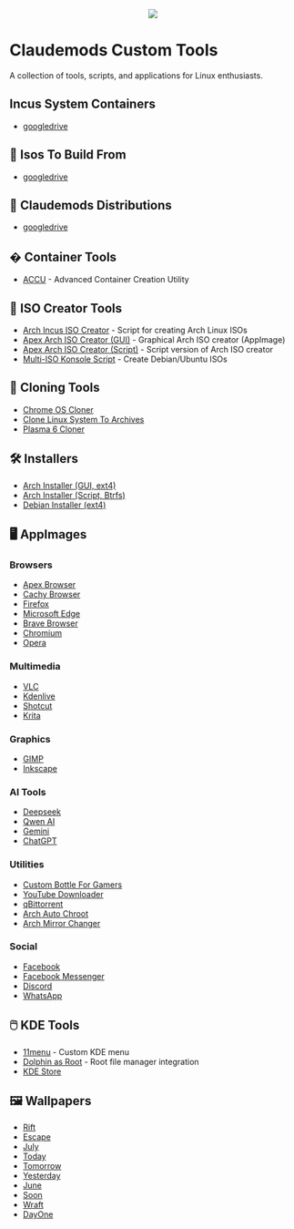 <p align="center">
<img src="https://i.postimg.cc/JhMRf2RZ/claudemods-03-17-2025.gif">	


# Claudemods Custom Tools

A collection of tools, scripts, and applications for Linux enthusiasts.

## Incus System Containers
- [googledrive](https://drive.google.com/drive/folders/1-6eOluk8Zws0PhXDHFea_qMYayjwUopB)

## 📀 Isos To Build From
- [googledrive](https://drive.google.com/drive/folders/1rm-s7avP_G9NkhXK0tKkTh1a_UJ6YIYl)


## 📀 Claudemods Distributions
- [googledrive](https://drive.google.com/drive/folders/1PsEbYVgRC8RP8SX7nfJle6CM4OjeK9HJ)


## � Container Tools
- [ACCU](https://github.com/claudemods/ACCU) - Advanced Container Creation Utility

## 📀 ISO Creator Tools
- [Arch Incus ISO Creator](https://github.com/claudemods/Arch-Incus-Iso-Creator-Script) - Script for creating Arch Linux ISOs
- [Apex Arch ISO Creator (GUI)](https://github.com/claudemods/ApexArchIsoCreatorGuiAppImage) - Graphical Arch ISO creator (AppImage)
- [Apex Arch ISO Creator (Script)](https://github.com/claudemods/ApexArchIsoCreatorScriptAppImage) - Script version of Arch ISO creator
- [Multi-ISO Konsole Script](https://github.com/claudemods/claudemods-multi-iso-konsole-script) - Create Debian/Ubuntu ISOs

## 💾 Cloning Tools
- [Chrome OS Cloner](https://github.com/claudemods/claudemods-chromeoscloner)
- [Clone Linux System To Archives](https://github.com/claudemods/CS2A)
- [Plasma 6 Cloner](https://github.com/claudemods/plasma6cloner)

## 🛠️ Installers
- [Arch Installer (GUI, ext4)](https://github.com/claudemods/ApexArchInstallerAppImage)
- [Arch Installer (Script, Btrfs)](https://github.com/claudemods/Apex-InstallerBtrfs)
- [Debian Installer (ext4)](https://github.com/claudemods/claudemods-DebianInstaller)

## 🖥️ AppImages
### Browsers
- [Apex Browser](https://github.com/claudemods/ApexBrowserAppImage)
- [Cachy Browser](https://github.com/claudemods/CachyBrowserAppImage)
- [Firefox](https://github.com/claudemods/FireFoxAppImage)
- [Microsoft Edge](https://github.com/claudemods/MicroSoftEdgeAppImage)
- [Brave Browser](https://github.com/claudemods/BraveBrowserAppImage)
- [Chromium](https://github.com/claudemods/ChromiumAppImage)
- [Opera](https://github.com/claudemods/OperaAppImage)

### Multimedia
- [VLC](https://github.com/claudemods/VlcAppImage)
- [Kdenlive](https://www.pling.com/p/2259804)
- [Shotcut](https://www.pling.com/p/2259392)
- [Krita](https://www.pling.com/p/2259793)

### Graphics
- [GIMP](https://github.com/claudemods/GimpAppImage)
- [Inkscape](https://github.com/claudemods/InkscapeAppImage)

### AI Tools
- [Deepseek](https://github.com/claudemods/DeepSeekAppImage)
- [Qwen AI](https://github.com/claudemods/QwenAiAppimage)
- [Gemini](https://github.com/claudemods/GeminiAppImage)
- [ChatGPT](https://github.com/claudemods/ChatGptAppImage)

### Utilities
- [Custom Bottle For Gamers](https://github.com/claudemods/Custom-Bottle-For-Gamers)
- [YouTube Downloader](https://github.com/claudemods/YoutubeAndDownloader)
- [qBittorrent](https://www.pling.com/p/2259406)
- [Arch Auto Chroot](https://github.com/claudemods/AutoArchChrootQt6Appimage)
- [Arch Mirror Changer](https://github.com/claudemods/ArchMirrorChanger)

### Social
- [Facebook](https://www.pling.com/p/2195889)
- [Facebook Messenger](https://www.pling.com/p/2195882)
- [Discord](https://github.com/claudemods/DiscordAppImage)
- [WhatsApp](https://www.pling.com/p/2195838)

## 🖱️ KDE Tools
- [11menu](https://github.com/claudemods/11menu) - Custom KDE menu
- [Dolphin as Root](https://github.com/claudemods/Dolphin-As-Root-Plasma-5-and-Plasma-6) - Root file manager integration
- [KDE Store](https://www.pling.com/p/2195815)

## 🖼️ Wallpapers
- [Rift](https://www.pling.com/p/2284610/)
- [Escape](https://www.pling.com/p/2284618/)
- [July](https://www.pling.com/p/2284615/)
- [Today](https://www.pling.com/p/2284611/)
- [Tomorrow](https://www.pling.com/p/2284612/)
- [Yesterday](https://www.pling.com/p/2284613/)
- [June](https://www.pling.com/p/2284614/)
- [Soon](https://www.pling.com/p/2284616/)
- [Wraft](https://www.pling.com/p/2284617/)
- [DayOne](https://www.pling.com/p/2284620/)

